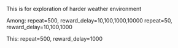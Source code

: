 This is for exploration of harder weather environment

Among:
repeat=500, reward_delay=10,100,1000,10000
repeat=50, reward_delay=10,100,1000

This:
repeat=500, reward_delay=1000